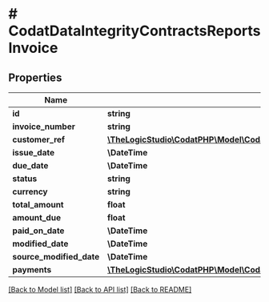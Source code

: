 # # CodatDataIntegrityContractsReportsInvoice

## Properties

Name | Type | Description | Notes
------------ | ------------- | ------------- | -------------
**id** | **string** |  | [optional]
**invoice_number** | **string** |  | [optional]
**customer_ref** | [**\TheLogicStudio\CodatPHP\Model\CodatDataIntegrityContractsReportsCustomerRef**](CodatDataIntegrityContractsReportsCustomerRef.md) |  | [optional]
**issue_date** | **\DateTime** |  | [optional]
**due_date** | **\DateTime** |  | [optional]
**status** | **string** |  | [optional]
**currency** | **string** |  | [optional]
**total_amount** | **float** |  | [optional]
**amount_due** | **float** |  | [optional]
**paid_on_date** | **\DateTime** |  | [optional]
**modified_date** | **\DateTime** |  | [optional]
**source_modified_date** | **\DateTime** |  | [optional]
**payments** | [**\TheLogicStudio\CodatPHP\Model\CodatDataIntegrityContractsReportsPayment[]**](CodatDataIntegrityContractsReportsPayment.md) |  | [optional]

[[Back to Model list]](../../README.md#models) [[Back to API list]](../../README.md#endpoints) [[Back to README]](../../README.md)
